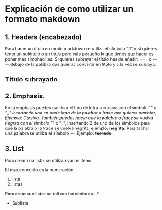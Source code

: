  # Explicación de como utilizar un formato makdown

 ## 1. Headers (encabezado)

Para hacer un título en modo markdown se utiliza el símbolo "#" y si quieres tener un subtitulo o un titulo pero más pequeño lo que tienes que hacer es poner más almohadillas. Si quieres subrayar el título has de añadir: === o ---- debajo de la palabra que quieras convertir en título y a la vez se subraya.

Título subrayado.
------------------

 ## 2. Emphasis.
 
 En la emphasis puedes cambiar el tipo de letra a cursiva con el símbolo "*" o "_" insertando uno en cada lado de la palabra o frase que quieres cambiar, Ejemplo: *Cursiva*. También puedes hacer que la palabra o frace se vuelva negrita con el simbolo "*" o "_", insertando 2 de uno de los símbolos para que la palabra o la frace se vuelva negrita, ejemplo: **negrita**.  Para tachar una palabra se utiliza el símbolo ~~ Ejemplo: ~~tachado~~.
 
## 3. List 

Para crear una lista, se utilizan varios items.

El más conocido es la numeración:

1. lista
2. listas

Para crear sub listas se utilizan los símbolos ..*

* Sublista. 
